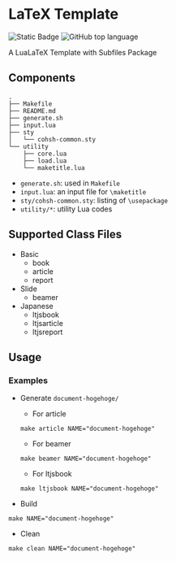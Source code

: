 # LaTeX Template
![Static Badge](https://img.shields.io/badge/LuaLaTeX-green?logo=latex)
![GitHub top language](https://img.shields.io/github/languages/top/cohsh/latex-template?logo=lua)

A LuaLaTeX Template with Subfiles Package
## Components
```
.
├── Makefile
├── README.md
├── generate.sh
├── input.lua
├── sty
│   └── cohsh-common.sty
└── utility
    ├── core.lua
    ├── load.lua
    └── maketitle.lua
```
- `generate.sh`: used in `Makefile`
- `input.lua`: an input file for `\maketitle`
- `sty/cohsh-common.sty`: listing of `\usepackage`
- `utility/*`: utility Lua codes

## Supported Class Files
- Basic
  - book
  - article
  - report
- Slide
  - beamer
- Japanese
  - ltjsbook
  - ltjsarticle
  - ltjsreport

## Usage
### Examples
- Generate `document-hogehoge/`
  - For article
  ```shell
  make article NAME="document-hogehoge"
  ```  
  - For beamer
  ```shell
  make beamer NAME="document-hogehoge"
  ```

  - For ltjsbook
  ```shell
  make ltjsbook NAME="document-hogehoge"
  ```

- Build
```shell
make NAME="document-hogehoge"
```

- Clean
```shell
make clean NAME="document-hogehoge"
```